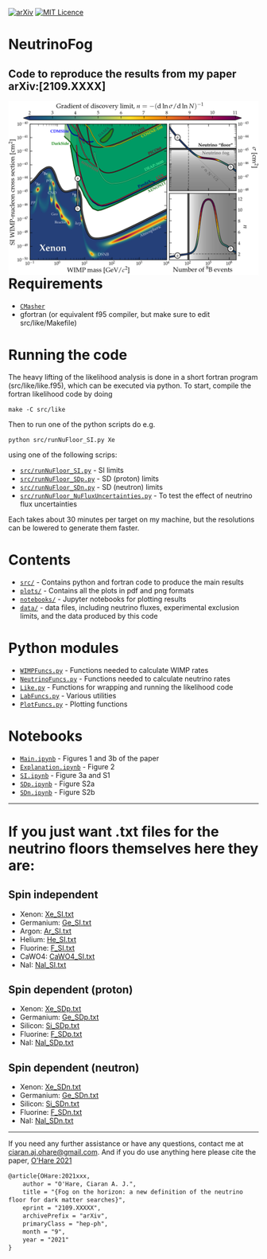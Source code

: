 [![arXiv](https://img.shields.io/badge/arXiv-2105.04565-B31B1B.svg)](https://arxiv.org/abs/2109.XXXX)
[![MIT Licence](https://badges.frapsoft.com/os/mit/mit.svg?v=103)](https://opensource.org/licenses/mit-license.php)

# NeutrinoFog
Code to reproduce the results from my paper arXiv:[2109.XXXX]
---
[<img align="right" src="plots/plots_png/NuFloorExplanation.png" height="350">](https://github.com/cajohare/NeutrinoFog/raw/master/plots/plots_png/NuFloorExplanation.png)

# Requirements
* [`CMasher`](https://cmasher.readthedocs.io/)
* gfortran (or equivalent f95 compiler, but make sure to edit src/like/Makefile)

# Running the code
The heavy lifting of the likelihood analysis is done in a short fortran program (src/like/like.f95), which can be executed via python. To start, compile the fortran likelihood code by doing
```
make -C src/like
```
Then to run one of the python scripts do e.g.
```
python src/runNuFloor_SI.py Xe
```
using one of the following scrips:
* [`src/runNuFloor_SI.py`](https://github.com/cajohare/NeutrinoFog/tree/main/src/runNuFloor_SI.py) - SI limits
* [`src/runNuFloor_SDp.py`](https://github.com/cajohare/NeutrinoFog/tree/main/src/runNuFloor_SDp.py) - SD (proton) limits
* [`src/runNuFloor_SDn.py`](https://github.com/cajohare/NeutrinoFog/tree/main/src/runNuFloor_SDn.py) - SD (neutron) limits
* [`src/runNuFloor_NuFluxUncertainties.py`](https://github.com/cajohare/NeutrinoFog/tree/main/src/runNuFloor_NuFluxUncertainties.py) - To test the effect of neutrino flux uncertainties

Each takes about 30 minutes per target on my machine, but the resolutions can be lowered to generate them faster.

# Contents
* [`src/`](https://github.com/cajohare/NeutrinoFog/tree/main/src) - Contains python and fortran code to produce the main results
* [`plots/`](https://github.com/cajohare/NeutrinoFog/tree/main/plots) - Contains all the plots in pdf and png formats
* [`notebooks/`](https://github.com/cajohare/NeutrinoFog/tree/main/notebooks) - Jupyter notebooks for plotting results
* [`data/`](https://github.com/cajohare/NeutrinoFog/tree/main/data) - data files, including neutrino fluxes, experimental exclusion limits, and the data produced by this code

# Python modules
* [`WIMPFuncs.py`](https://github.com/cajohare/NeutrinoFog/blob/main/src/WIMPFuncs.py) - Functions needed to calculate WIMP rates
* [`NeutrinoFuncs.py`](https://github.com/cajohare/NeutrinoFog/blob/main/src/NeutrinoFuncs.py) - Functions needed to calculate neutrino rates
* [`Like.py`](https://github.com/cajohare/NeutrinoFog/blob/main/src/Like.py) - Functions for wrapping and running the likelihood code
* [`LabFuncs.py`](https://github.com/cajohare/NeutrinoFog/blob/main/src/LabFuncs.py) - Various utilities
* [`PlotFuncs.py`](https://github.com/cajohare/NeutrinoFog/blob/main/src/PlotFuncs.py) - Plotting functions

# Notebooks
* [`Main.ipynb`](https://github.com/cajohare/NeutrinoFog/blob/main/notebooks/Main.ipynb) - Figures 1 and 3b of the paper
* [`Explanation.ipynb`](https://github.com/cajohare/NeutrinoFog/blob/main/notebooks/Explanation.ipynb) - Figure 2
* [`SI.ipynb`](https://github.com/cajohare/NeutrinoFog/blob/main/notebooks/SI.ipynb) - Figure 3a and S1
* [`SDp.ipynb`](https://github.com/cajohare/NeutrinoFog/blob/main/notebooks/SDp.ipynb) - Figure S2a
* [`SDn.ipynb`](https://github.com/cajohare/NeutrinoFog/blob/main/notebooks/SDn.ipynb) - Figure S2b

---

# If you just want .txt files for the neutrino floors themselves here they are:
## Spin independent
* Xenon: [Xe_SI.txt](https://raw.githubusercontent.com/cajohare/NeutrinoFog/master/data/floors/Xe_SI.txt)
* Germanium: [Ge_SI.txt](https://raw.githubusercontent.com/cajohare/NeutrinoFog/master/data/floors/Ge_SI.txt)
* Argon: [Ar_SI.txt](https://raw.githubusercontent.com/cajohare/NeutrinoFog/master/data/floors/Ar_SI.txt)
* Helium: [He_SI.txt](https://raw.githubusercontent.com/cajohare/NeutrinoFog/master/data/floors/He_SI.txt)
* Fluorine: [F_SI.txt](https://raw.githubusercontent.com/cajohare/NeutrinoFog/master/data/floors/F_SI.txt)
* CaWO4: [CaWO4_SI.txt](https://raw.githubusercontent.com/cajohare/NeutrinoFog/master/data/floors/CaWO4_SI.txt)
* NaI: [NaI_SI.txt](https://raw.githubusercontent.com/cajohare/NeutrinoFog/master/data/floors/NaI_SI.txt)

## Spin dependent (proton)
* Xenon: [Xe_SDp.txt](https://raw.githubusercontent.com/cajohare/NeutrinoFog/master/data/floors/Xe_SDp.txt)
* Germanium: [Ge_SDp.txt](https://raw.githubusercontent.com/cajohare/NeutrinoFog/master/data/floors/Ge_SDp.txt)
* Silicon: [Si_SDp.txt](https://raw.githubusercontent.com/cajohare/NeutrinoFog/master/data/floors/Si_SDp.txt)
* Fluorine: [F_SDp.txt](https://raw.githubusercontent.com/cajohare/NeutrinoFog/master/data/floors/F_SDp.txt)
* NaI: [NaI_SDp.txt](https://raw.githubusercontent.com/cajohare/NeutrinoFog/master/data/floors/NaI_SDp.txt)

## Spin dependent (neutron)
* Xenon: [Xe_SDn.txt](https://raw.githubusercontent.com/cajohare/NeutrinoFog/master/data/floors/Xe_SDn.txt)
* Germanium: [Ge_SDn.txt](https://raw.githubusercontent.com/cajohare/NeutrinoFog/master/data/floors/Ge_SDn.txt)
* Silicon: [Si_SDn.txt](https://raw.githubusercontent.com/cajohare/NeutrinoFog/master/data/floors/Si_SDn.txt)
* Fluorine: [F_SDn.txt](https://raw.githubusercontent.com/cajohare/NeutrinoFog/master/data/floors/F_SDn.txt)
* NaI: [NaI_SDn.txt](https://raw.githubusercontent.com/cajohare/NeutrinoFog/master/data/floors/NaI_SDn.txt)

---

If you need any further assistance or have any questions, contact me at ciaran.aj.ohare@gmail.com. And if you do use anything here please cite the paper, [O'Hare 2021](https://arxiv.org/abs/2109.?????)
```
@article{OHare:2021xxx,
    author = "O'Hare, Ciaran A. J.",
    title = "{Fog on the horizon: a new definition of the neutrino floor for dark matter searches}",
    eprint = "2109.XXXXX",
    archivePrefix = "arXiv",
    primaryClass = "hep-ph",
    month = "9",
    year = "2021"
}
```

